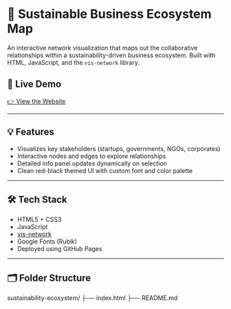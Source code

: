 # 🌱 Sustainable Business Ecosystem Map

An interactive network visualization that maps out the collaborative relationships within a sustainability-driven business ecosystem. Built with HTML, JavaScript, and the `vis-network` library.

## 🔗 Live Demo
[👉 View the Website](https://shaurya-11011.github.io/Sustainability-Ecosystem/)  

---

## 💡 Features
- Visualizes key stakeholders (startups, governments, NGOs, corporates)
- Interactive nodes and edges to explore relationships
- Detailed info panel updates dynamically on selection
- Clean red-black themed UI with custom font and color palette

---

## 🛠️ Tech Stack
- HTML5 + CSS3
- JavaScript
- [vis-network](https://visjs.github.io/vis-network/)
- Google Fonts (Rubik)
- Deployed using GitHub Pages

---

## 🗂️ Folder Structure
sustainability-ecosystem/
├── index.html
├── README.md
